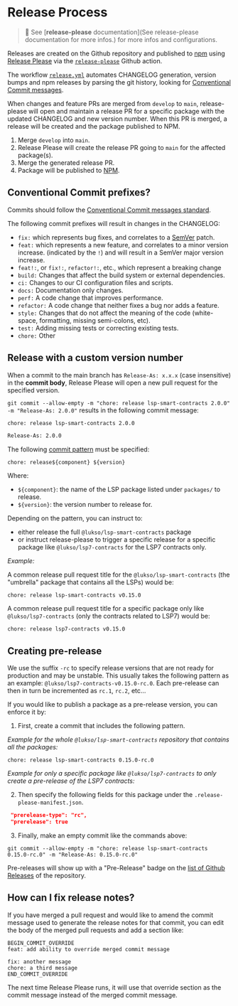 # **Release Process**

> 📒 See [**release-please** documentation](See release-please documentation for more infos.) for more infos and configurations.

Releases are created on the Github repository and published to [npm]() using [Release Please](https://github.com/googleapis/release-please) via the [`release-please`](https://github.com/google-github-actions/release-please-action#automating-publication-to-npm) Github action.

The workflow [`release.yml`](./workflow/release.yml) automates CHANGELOG generation, version bumps and npm releases by parsing the git history, looking for [Conventional Commit messages](https://www.conventionalcommits.org/).

When changes and feature PRs are merged from `develop` to `main`, release-please will open and maintain a release PR for a specific package with the updated CHANGELOG and new version number. When this PR is merged, a release will be created and the package published to NPM.

1. Merge `develop` into `main`.
2. Release Please will create the release PR going to `main` for the affected package(s).
3. Merge the generated release PR.
4. Package will be published to [NPM](https://npmjs.org).

## Conventional Commit prefixes?

Commits should follow the [Conventional Commit messages standard](https://www.conventionalcommits.org/).

The following commit prefixes will result in changes in the CHANGELOG:

- `fix:` which represents bug fixes, and correlates to a [SemVer](https://semver.org/)
  patch.
- `feat:` which represents a new feature, and correlates to a minor version increase.
  (indicated by the `!`) and will result in a SemVer major version increase.
- `feat!:`, or `fix!:`, `refactor!:`, etc., which represent a breaking change
- `build:` Changes that affect the build system or external dependencies.
- `ci:` Changes to our CI configuration files and scripts.
- `docs:` Documentation only changes.
- `perf:` A code change that improves performance.
- `refactor:` A code change that neither fixes a bug nor adds a feature.
- `style:` Changes that do not affect the meaning of the code (white-space, formatting, missing semi-colons, etc).
- `test:` Adding missing tests or correcting existing tests.
- `chore:` Other

## Release with a custom version number

When a commit to the main branch has `Release-As: x.x.x` (case insensitive) in the **commit body**, Release Please will open a new pull request for the specified version.

`git commit --allow-empty -m "chore: release lsp-smart-contracts 2.0.0" -m "Release-As: 2.0.0"` results in the following commit message:

```txt
chore: release lsp-smart-contracts 2.0.0

Release-As: 2.0.0
```

The following [commit pattern](https://github.com/googleapis/release-please/blob/main/docs/customizing.md#pull-request-title) must be specified:

```
chore: release${component} ${version}
```

Where:

- `${component}`: the name of the LSP package listed under `packages/` to release.
- `${version}`: the version number to release for.

Depending on the pattern, you can instruct to:

- either release the full `@lukso/lsp-smart-contracts` package
- or instruct release-please to trigger a specific release for a specific package like `@lukso/lsp7-contracts` for the LSP7 contracts only.

_Example:_

A common release pull request title for the `@lukso/lsp-smart-contracts` (the "umbrella" package that contains all the LSPs) would be:

```
chore: release lsp-smart-contracts v0.15.0
```

A common release pull request title for a specific package only like `@lukso/lsp7-contracts` (only the contracts related to LSP7) would be:

```
chore: release lsp7-contracts v0.15.0
```

## Creating pre-release

We use the suffix `-rc` to specify release versions that are not ready for production and may be unstable. This usually takes the following pattern as an example: `@lukso/lsp7-contracts-v0.15.0-rc.0`. Each pre-release can then in turn be incremented as `rc.1`, `rc.2`, etc...

If you would like to publish a package as a pre-release version, you can enforce it by:

1. First, create a commit that includes the following pattern.

_Example for the whole `@lukso/lsp-smart-contracts` repository that contains all the packages:_

```
chore: release lsp-smart-contracts 0.15.0-rc.0
```

_Example for only a specific package like `@lukso/lsp7-contracts` to only create a pre-release of the LSP7 contracts:_

2. Then specify the following fields for this package under the `.release-please-manifest.json`.

```json
 "prerelease-type": "rc",
 "prerelease": true
```

3. Finally, make an empty commit like the commands above:

```
git commit --allow-empty -m "chore: release lsp-smart-contracts 0.15.0-rc.0" -m "Release-As: 0.15.0-rc.0"
```

Pre-releases will show up with a "Pre-Release" badge on the [list of Github Releases](https://github.com/lukso-network/lsp-smart-contracts/releases) of the repository.

## How can I fix release notes?

If you have merged a pull request and would like to amend the commit message
used to generate the release notes for that commit, you can edit the body of
the merged pull requests and add a section like:

```
BEGIN_COMMIT_OVERRIDE
feat: add ability to override merged commit message

fix: another message
chore: a third message
END_COMMIT_OVERRIDE
```

The next time Release Please runs, it will use that override section as the
commit message instead of the merged commit message.
